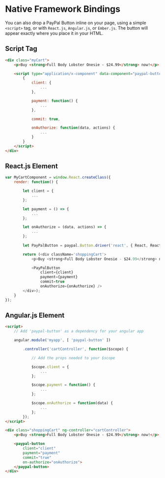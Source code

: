 # Native Framework Bindings

You can also drop a PayPal Button inline on your page, using a simple `<script>` tag, or with `React.js`, `Angular.js`, or `Ember.js`.
The button will appear exactly where you place it in your HTML.

## Script Tag

```html
<div class="myCart">
    <p>Buy <strong>Full Body Lobster Onesie - $24.99</strong> now!</p>

    <script type="application/x-component" data-component="paypal-button">
        {
            client: {
                ...
            },

            payment: function() {
                ...
            },

            commit: true,

            onAuthorize: function(data, actions) {
                ...
            }
        }
    </script>
</div>
```

## React.js Element

```javascript
var MyCartComponent = window.React.createClass({
    render: function() {

        let client = {
            ...
        };

        let payment = () => {
            ...
        };

        let onAuthorize = (data, actions) => {
            ...
        };
		
        let PayPalButton = paypal.Button.driver('react', { React, ReactDOM });

        return (<div className='shoppingCart'>
            <p>Buy <strong>Full Body Lobster Onesie - $24.99</strong> now!</p>

            <PayPalButton
                client={client}
                payment={payment}
                commit=true
                onAuthorize={onAuthorize} />
        </div>);
    }
});
```

## Angular.js Element

```html
<script>
    // Add 'paypal-button' as a dependency for your angular app

    angular.module('myapp', [ 'paypal-button' ])

        .controller('cartController', function($scope) {

            // Add the props needed to your $scope

            $scope.client = {
                ...
            };

            $scope.payment = function() {
                ...
            };

            $scope.onAuthorize = function(data) {
                ...
            };
        });
</script>

<div class="shoppingCart" ng-controller="cartController">
    <p>Buy <strong>Full Body Lobster Onesie - $24.99</strong> now!</p>

    <paypal-button
        client="client"
        payment="payment"
        commit="true"
        on-authorize="onAuthorize">
    </paypal-button>
</div>
```
